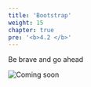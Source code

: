 ```yaml
---
title: 'Bootstrap'
weight: 15
chapter: true
pre: '<b>4.2 </b>'
---
```


Be brave and go ahead

![Coming soon](/img/coming-soon.png?lightbox=false)
